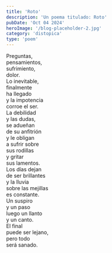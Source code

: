 ```yaml
---
title: 'Roto'
description: 'Un poema titulado: Roto'
pubDate: 'Oct 04 2024'
heroImage: '/blog-placeholder-2.jpg'
category: 'distopica'
type: 'poem'
---
```


Preguntas,\
pensamientos,\
sufrimiento,\
dolor.\
Lo inevitable,\
finalmente\
ha llegado\
y la impotencia\
corroe el ser.\
La debilidad\
y las dudas,\
se adueñan\
de su anfitrión\
y le obligan\
a sufrir sobre\
sus rodillas\
y gritar\
sus lamentos.\
Los días dejan\
de ser brillantes\
y la lluvia\
sobre las mejillas\
es constante.\
Un suspiro\
y un paso\
luego un llanto\
y un canto.\
El final\
puede ser lejano,\
pero todo\
será sanado.